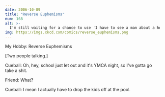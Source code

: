 ```yaml
---
date: 2006-10-09
title: "Reverse Euphemisms"
num: 168
alt: >-
  I'm still waiting for a chance to use 'I have to see a man about a horse'.
img: https://imgs.xkcd.com/comics/reverse_euphemisms.png
---
```

My Hobby: Reverse Euphemisms

[Two people talking.]

Cueball: Oh, hey, school just let out and it's YMCA night, so I've gotta go take a shit.

Friend: What?

Cueball: I mean I actually have to drop the kids off at the pool.